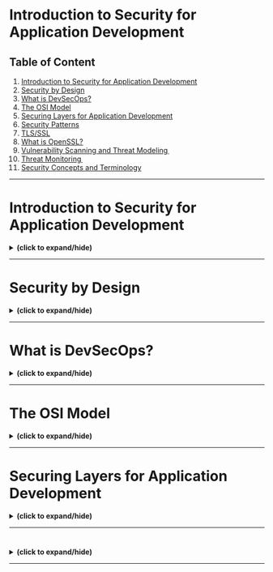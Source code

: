 # Introduction to Security for Application Development

## Table of Content
1. [Introduction to Security for Application Development](#intro)
2. [Security by Design](#security_by_design)
3. [What is DevSecOps?](#intro_to_devsecops)
4. [The OSI Model](#osi_model)
5. [Securing Layers for Application Development](#security_layers)
6. [Security Patterns]()
7. [TLS/SSL]()
8. [What is OpenSSL?]()
9. [Vulnerability Scanning and Threat Modeling ]()
10. [Threat Monitoring ]()
11. [Security Concepts and Terminology]()

---

<a id="intro"></a>
# Introduction to Security for Application Development
<details close>
<summary><b>(click to expand/hide)</b></summary>
<!-- MarkdownTOC -->

Welcome to the course on application security, tailored specifically for developers and DevOps professionals. This course aims to educate software engineers on embracing the DevOps mantra of "If you build it, you run it," with a strong focus on security practices.

## Course Overview

- **Target Audience**: Developers and DevOps professionals; this course does not cover infrastructure security, which is typically handled by security teams and SREs.
- **Purpose**: To address the persistent security risks and concerns that have remained almost unchanged over the past two decades, despite advancements in technology and software engineering.

## Key Points

- The OWASP top 10 list highlights that many of the major security concerns for developers have remained consistent since 2007.
- A report by IBM revealed that the average time to detect a data breach is 212 days, with an average cost of $9.4 million in the US and $4.3 million globally.
- There's a critical need for developers to implement basic security measures to prevent attacks and minimize vulnerabilities.

## Course Content

### Introduction to DevSecOps

- **DevSecOps**: Integrating security proactively into the software development process.
- **Network Security**: Utilizing modern TLS and OpenSSL for securing applications.

### Planning and Vulnerability Management

- How to incorporate security into your development plan effectively.
- Learning about vulnerability scanning, threat modeling, and threat monitoring.

### Security Tools and Practices

- Hands-on labs focusing on analyzing code using static and dynamic analysis tools.
- Introduction to the OWASP top 10 list and common vulnerabilities exploited by hackers.
- Setting up tools like Vault Secrets Manager and learning to secure code, dependencies, and development environments.

### Course Goals

- Understand common security risks and vulnerabilities.
- Learn to code defensively and ensure applications are secure by design.
- Gain practical experience with security tools and procedures to mitigate risks.

## Personal Insight

The instructor shares a personal anecdote about the importance of security in development and the challenges faced when deployments are stopped due to security concerns. This course is designed to equip developers with the knowledge and tools needed to prevent such scenarios and to promote secure coding practices.

## Conclusion

This course is not just theoretical; it emphasizes practical, hands-on learning through labs, quizzes, and peer interactions. It encourages collaboration and aims to prepare participants to handle security challenges effectively, ensuring they can secure their applications and systems confidently.

Join this course to learn how to make your applications secure by design and to navigate the complexities of application security with ease.

<!-- /MarkdownTOC -->
</details>

---

<a id="security_by_design"></a>
# Security by Design
<details close>
<summary><b>(click to expand/hide)</b></summary>
<!-- MarkdownTOC -->

Welcome to "Security by Design"! This course segment will enhance your understanding of implementing security throughout the software development lifecycle (SDLC) and integrating it with DevOps practices.

## Learning Objectives

After this session, you will be able to:

- **Describe Security by Design**: Understanding the importance of incorporating security from the start of the development process.
- **Explain the Secure Software Development Lifecycle (SDLC)**: Detailing the steps involved and how security measures are integrated at each stage.
- **Map DevOps into a Secure SDLC**: Aligning DevOps practices with security requirements throughout the development phases.

## Secure SDLC Overview

### Importance of Early Security Integration

- Security should be considered from the outset, not as an afterthought.
- Collaborate closely and regularly with security teams to ensure code is developed securely.

### SDLC Stages and Security Integration

1. **Requirements**: Identify security needs and standards. Perform risk assessments and attack profiling.
2. **Design**: Focus on secure design principles. Conduct threat modeling to identify potential vulnerabilities.
3. **Development**: Use static analysis tools to check for security vulnerabilities. Implement a secure scrum framework.
4. **Testing**: Include vulnerability scans and security testing. Use parallel testing to reduce time and improve efficiency.
5. **Deployment**: Ensure secure deployment practices. Utilize automated scripts and perform rollback if necessary. Conduct production security tests to simulate real-world hacking attempts.

### Secure DevOps Practices

- Instruct development teams on common threats and help create targeted unit tests.
- Validate automated data for accuracy and relevance.
- Employ continuous integration/continuous delivery (CI/CD) pipelines to detect vulnerabilities.

## Key Takeaways

- Security by Design and Secure SDLC are critical for developing high-quality, secure software.
- Effective collaboration with security teams is essential for smooth feature implementation and secure operations.
- By mapping security considerations into the SDLC, you can preemptively address potential threats and ensure robust application security.

In summary, integrating security into the SDLC and DevOps processes not only enhances the security of the applications but also ensures a smoother implementation and operation of new features.

<!-- /MarkdownTOC -->
</details>

---

<a id="intro_to_devsecops"></a>
# What is DevSecOps?
<details close>
<summary><b>(click to expand/hide)</b></summary>
<!-- MarkdownTOC -->

Welcome to "What is DevSecOps?" This course segment will guide you through the core concepts and benefits of DevSecOps, helping you understand how it enhances the traditional DevOps approach by integrating security practices.

## Learning Objectives

After this session, you will be able to:

- **Define DevSecOps**: Understand the framework that incorporates security into the DevOps process.
- **Describe the Benefits of DevSecOps**: Recognize the advantages of integrating security throughout the development lifecycle.
- **Differentiate DevSecOps from DevOps**: Identify the key differences and additional benefits brought by including security in DevOps.

## DevSecOps Defined

- **Integration of Security**: Automates security across all stages of the SDLC—from design to integration, testing, deployment, and delivery.
- **Focus on Security**: Emphasizes security from the outset to minimize risks and align security closely with IT and business objectives.
- **Components**: Combines development (software updates), security (accessibility, integrity, confidentiality), and operations (reliable performance scaling).

## Benefits of DevSecOps

1. **High-Quality Software Delivery**: Delivers software quickly and affordably by minimizing the need for repeated processes and reducing security vulnerability resolution times.
2. **Increased Security**: Proactively integrates cybersecurity practices from the start, ensuring early detection and remediation of security issues.
3. **Accelerated Vulnerability Patching**: Speeds up the identification and patching of new security flaws, integrating these processes into the release cycle to prevent exploitation.
4. **Modern Automation Approaches**: Incorporates cybersecurity testing in CI/CD pipelines, enhancing security automation and ensuring up-to-date software dependencies and secure code before production.
5. **Adaptability and Recurrence**: Supports scalable and adaptive security processes that evolve with the enterprise, ensuring consistent security across changing environments.

## Key Takeaways

- DevSecOps seamlessly integrates security controls into development, deployment, and operations, promoting a proactive security posture.
- The approach not only speeds up the development process but also significantly enhances security measures, leading to more robust and reliable software solutions.
- DevSecOps encourages continuous improvement and adaptability in security practices, making it an essential strategy for modern software development.

In this video, you learned how DevSecOps automates security integration throughout the SDLC, providing multiple benefits such as improved software quality, increased security, faster vulnerability patching, modern automation, and adaptability in security practices.

<!-- /MarkdownTOC -->
</details>

---

<a id="osi_model"></a>
# The OSI Model
<details close>
<summary><b>(click to expand/hide)</b></summary>
<!-- MarkdownTOC -->

Welcome to "The OSI Model." This video tutorial provides an in-depth explanation of the Open Systems Interconnection (OSI) Model, detailing its seven layers and highlighting the layers of primary importance to developers.

## Learning Objectives

By the end of this video, you will be able to:

- **Describe the OSI Model**: Understand the framework that facilitates global communication across varied networking systems.
- **List and Describe the Seven OSI Layers**: Gain knowledge of each layer's function within the model.
- **Identify Essential OSI Layers for Developers**: Recognize the top layers that are crucial for development and security practices.

## The Seven OSI Layers Explained

1. **Physical Layer (Layer 1)**: Handles the transmission of raw bitstreams over a physical medium. It lays the foundation for data transfer by defining the electrical, mechanical, procedural, and functional specifications.
   
2. **Data Link Layer (Layer 2)**: Ensures error-free data transmission over a physical link. It structures raw bits into data frames and manages acknowledgments from the receiver.
   
3. **Network Layer (Layer 3)**: Manages data transmission across different networks. This layer involves routing and forwarding packets to their destination via the most efficient paths.
   
4. **Transport Layer (Layer 4)**: Provides reliable, transparent transfer of data between end systems. It's responsible for error recovery, flow control, and ensuring complete data transfer.
   
5. **Session Layer (Layer 5)**: Manages sessions between applications on different machines, handling setup, coordination, and termination of conversations, or sessions.
   
6. **Presentation Layer (Layer 6)**: Translates data between the application layer and the network. It's responsible for data encryption, decryption, and compression, ensuring the data is in the proper format.
   
7. **Application Layer (Layer 7)**: Serves as the interface for the user and application processes to access network services. This layer encompasses protocols like HTTP, FTP, SMTP, and DNS.

## Key Layers for Developers

Developers should particularly focus on the top three layers:

- **Session Layer (Layer 5)**: Establishes and maintains application connections and sessions.
- **Presentation Layer (Layer 6)**: Manages data formatting, encryption, and decryption for secure data transmission.
- **Application Layer (Layer 7)**: The main interface for applications to interact with the network, crucial for web development and network-based applications.

## Implementing Security

- Secure socket layer encryption can be applied at the Presentation Layer to protect data from man-in-the-middle attacks.
- Using port 443 and HTTPS at the Application Layer enhances security, promoting trust among application users.

## Conclusion

The OSI Model is a fundamental concept in networking that provides a universal language for discussing and solving network communication challenges. Understanding the OSI Model, especially the top three layers, is essential for developers to build secure, efficient applications that operate over the internet or other networks.

<!-- /MarkdownTOC -->
</details>

---

<a id="security_layers"></a>
# Securing Layers for Application Development
<details close>
<summary><b>(click to expand/hide)</b></summary>
<!-- MarkdownTOC -->

Welcome to "Securing Layers for Application Development." This tutorial will dive into the critical layers of security that every application developer must prioritize to safeguard their applications effectively.

## Learning Objectives

After this session, you will be able to:

- **Describe the Importance of Securing Each Layer**: Understand why each layer needs protection in the development process.
- **Identify the Four Security Layers of Application Development**: Recognize the distinct layers that require security measures.
- **Describe Logging, Analyzing, and Detection Methods**: Learn methods for securing layers and monitoring for security breaches.

## The Four Security Layers of Application Development

### 1. **Web Application Layer**
   - **Components**: Consists of a front-end layer (JavaScript, CSS, HTML), a middle layer (APIs developed in Python, Java, Ruby), and a backend layer (databases).
   - **Security Measures**: Run vulnerability scanners, conduct tests, and perform audits before deployment.

### 2. **Cloud Infrastructure**
   - **Concerns**: Protecting cloud-based databases and user information.
   - **Measures**: Avoid including administrator credentials, create security groups, implement two-factor authentication, and use strong authentication methods.

### 3. **Communications Layer**
   - **Technologies**: Secure Shell (SSH), HTTPS, Secure Sockets Layer (SSL), and Transport Layer Security (TLS).
   - **Purpose**: To secure connections and communications, preventing man-in-the-middle attacks.

### 4. **Security Code Delivery Pipeline**
   - **Practices**: Secure code repositories with permissions, conduct periodic audits, implement two-factor authentication, and use IAM roles for cloud assets.
   - **Tools**: Secret storage services like HashiCorp Vault for managing passwords, certificates, and encryption keys.

## Additional Security Measures

### Logging and Analysis
- **Purpose**: Collecting log messages to identify anomalies and unexpected events, such as unauthorized login attempts.
- **Access Control**: Restrict access to log messages to trusted individuals for review and analysis.

### Intrusion Detection
- **Methods**:
  - **Endpoint Security**: Protecting systems, servers, and devices connected to a network.
  - **Network Security**: Monitoring networks using tools like Nmap and Snort.
  - **System Call Auditing**: Retrieving and reviewing system call information from kernels, such as the Linux kernel.

## Conclusion

Securing each layer of application development is crucial for preventing cyberattacks and ensuring the integrity and confidentiality of data. By focusing on the web application layer, cloud infrastructure, communications layer, and security code delivery pipeline, developers can create a robust security posture. Additionally, implementing logging, analyzing, and detection methods enhances the ability to monitor and react to security threats effectively. This tutorial equips you with the knowledge to secure the critical layers of your applications and protect against potential security breaches.

<!-- /MarkdownTOC -->
</details>

---

<a id=""></a>
# 
<details close>
<summary><b>(click to expand/hide)</b></summary>
<!-- MarkdownTOC -->



<!-- /MarkdownTOC -->
</details>

---
